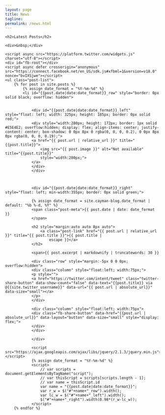 ```yaml
---
layout: page
title: News
tagline:
permalink: /news.html
---
```


<div>

    <h2>Latest Posts</h2>

    <div>&nbsp;</div>

    <script async src="https://platform.twitter.com/widgets.js" charset="utf-8"></script>
    <div id="fb-root"></div>
    <script async defer crossorigin="anonymous" src="https://connect.facebook.net/en_US/sdk.js#xfbml=1&version=v18.0"
    nonce="bvIXSjwe"></script>
    <ul class="post-list">
        {% for post in site.posts %}
            {% assign date_format = "%Y-%m-%d" %}
            <li id="{{post.date|date:date_format}}_row" style="border: 0px solid black; overflow: hidden">

                
                <div id="{{post.date|date:date_format}}_left" style="float: left; width: 325px; height: 185px; border: 0px solid red;">
                <div style="width:280px; height: 172px; border: 1px solid #E5E4E2; overflow:hidden; display: flex; align-items: center; justify-content: center; box-shadow: 0 0px 8px 0 rgba(0, 0, 0, 0.2), 0 0px 8px 0px rgba(0, 0, 0, 0.19);">
                <a href="{{ post.url | relative_url }}" title="{{post.title}}">
                    <img src="{{ post.image }}" alt="Not available" title="{{post.title}}"
                    style="width:280px;">
                </a>
                </div>
                </div>

                
                
                <div id="{{post.date|date:date_format}}_right" style="float: left; min-width:355px; border: 0px solid green;">

                {% assign date_format = site.cayman-blog.date_format | default: "%b %-d, %Y" %}
                <span class="post-meta">{{ post.date | date: date_format }} 
                </span>

                <h2 style="margin:auto auto 8px auto">
                    <a class="post-link" href="{{ post.url | relative_url }}" title="{{ post.title }}">{{ post.title |
                        escape }}</a>
                </h2>

                <span>{{ post.excerpt | markdownify | truncatewords: 30 }}

                <div class="row" style="margin:-5px 0 0 0px; overflow:hidden">
                <div class="column" style="float:left; width:75px;">
                <p style="">
                <a href="https://twitter.com/intent/tweet" class="twitter-share-button" data-show-count="false" data-text="{{post.title}} via @{{site.twitter_username}}" data-url="{{ post.url | absolute_url}}" data-size="small"></a>
                </p>
                </div>

                <div class="column" style="float:left; width:75px">
                <div class="fb-share-button" data-href="{{post.url | absolute_url}}" data-layout="button" data-size="small" style="display: flex;">
                </div>
                </div>

                </div>

                <script src="https://ajax.googleapis.com/ajax/libs/jquery/2.1.3/jquery.min.js"></script>
                {% assign date_format = "%Y-%m-%d" %}
                <script>
                    // var scripts = document.getElementsByTagName("script");
                    // var thisScript = scripts[scripts.length - 1];
                    // var name = thisScript.id
                    var name = "{{post.date|date:date_format}}";
                    var r_w = $("#"+name+"_row").width();
                    var lc_w = $("#"+name+"_left").width();
                    $("#"+name+"_right").width(0.98*(r_w-lc_w));
                </script>
        {% endfor %}



